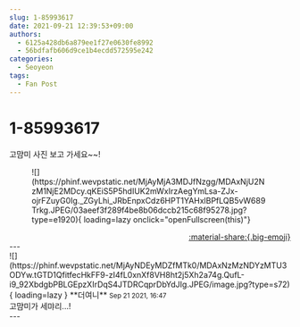```yaml
---
slug: 1-85993617
date: 2021-09-21 12:39:53+09:00
authors:
  - 6125a428db6a879ee1f27e0630fe8992
  - 56bdfafb606d9ce1b4ecdd572595e242
categories:
  - Seoyeon
tags:
  - Fan Post
---
```


# 1-85993617

<div class="post-container" markdown="1">
<div class="content-container md-sidebar__scrollwrap" markdown="1">

고먐미 사진 보고 가세요~~!
<figure markdown="1">
![](https://phinf.wevpstatic.net/MjAyMjA3MDJfNzgg/MDAxNjU2NzM1NjE2MDcy.qKEiS5P5hdIUK2mWxIrzAegYmLsa-ZJx-ojrFZuyG0Ig._ZGyLhi_JRbEnpxCdz6HPT1YAHxlBPfLQB5vW689Trkg.JPEG/03aeef3f289f4be8b06dccb215c68f95278.jpg?type=e1920){ loading=lazy onclick="openFullscreen(this)"}
</figure>


</div>
</div>

<div style="text-align: right;" markdown="1">
<a href="https://weverse.io/fromis9/fanpost/1-85993617" style="text-align: right;">:material-share:{.big-emoji}</a>
</div>
---

<div class="comments-container md-sidebar__scrollwrap" markdown="1">
<div class="comment" markdown="1">
<div class='id-container' markdown="1">
![](https://phinf.wevpstatic.net/MjAyNDEyMDZfMTk0/MDAxNzMzNDYzMTU3ODYw.tGTD1QfitfecHkFF9-zI4fL0xnXf8VH8ht2j5Xh2a74g.QufL-i9_92XbdgbPBLGEpzXIrDqS4JTDRCqprDbYdJIg.JPEG/image.jpg?type=s72){ loading=lazy }
**<span class="artist">더여니</span>** <small>Sep 21 2021, 16:47</small><br>
</div>
<div class='comment-body' markdown="1">
고먐미가 세먀리...!
</div>
</div>
</div>
---
